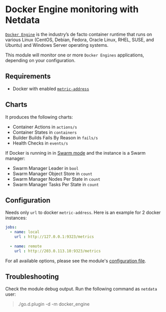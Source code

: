 # Docker Engine monitoring with Netdata

[`Docker Engine`](https://docs.docker.com/engine/) is the industry’s de facto container runtime that runs on various Linux (CentOS, Debian, Fedora, Oracle Linux, RHEL, SUSE, and Ubuntu) and Windows Server operating systems.

This module will monitor one or more `Docker Engines` applications, depending on your configuration.

## Requirements

-   Docker with enabled [`metric-address`](https://docs.docker.com/config/thirdparty/prometheus/)

## Charts

It produces the following charts:

-   Container Actions in `actions/s`
-   Container States in `containers`
-   Builder Builds Fails By Reason in `fails/s`
-   Health Checks in `events/s`

If Docker is running in in [Swarm mode](https://docs.docker.com/engine/swarm/) and the instance is a Swarm manager:

-   Swarm Manager Leader in `bool`
-   Swarm Manager Object Store in `count`
-   Swarm Manager Nodes Per State in `count`
-   Swarm Manager Tasks Per State in `count`

## Configuration

Needs only `url` to docker `metric-address`. Here is an example for 2 docker instances:

```yaml
jobs:
  - name: local
    url : http://127.0.0.1:9323/metrics
      
  - name: remote
    url : http://203.0.113.10:9323/metrics
```

For all available options, please see the module's [configuration file](https://github.com/netdata/go.d.plugin/blob/master/config/go.d/docker_engine.conf).

## Troubleshooting

Check the module debug output. Run the following command as `netdata` user:

> ./go.d.plugin -d -m docker_engine
